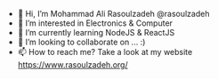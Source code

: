 - 👋 Hi, I’m Mohammad Ali Rasoulzadeh @rasoulzadeh
- 👀 I’m interested in Electronics & Computer
- 🌱 I’m currently learning NodeJS & ReactJS
- 💞️ I’m looking to collaborate on ... :)
- 📫 How to reach me? Take a look at my website https://www.rasoulzadeh.org/

<!---
rasoulzadeh/rasoulzadeh is a ✨ special ✨ repository because its `README.md` (this file) appears on your GitHub profile.
You can click the Preview link to take a look at your changes.
--->
